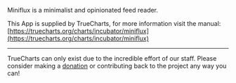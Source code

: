 Miniflux is a minimalist and opinionated feed reader.

This App is supplied by TrueCharts, for more information visit the manual: [https://truecharts.org/charts/incubator/miniflux](https://truecharts.org/charts/incubator/miniflux)

---

TrueCharts can only exist due to the incredible effort of our staff.
Please consider making a [donation](https://truecharts.org/sponsor) or contributing back to the project any way you can!
